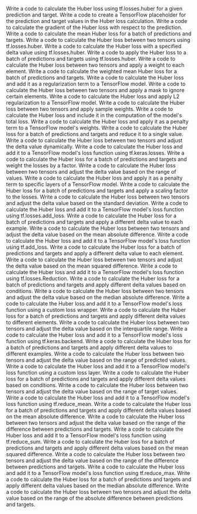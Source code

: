 Write a code to calculate the Huber loss using tf.losses.huber for a given prediction and target.
Write a code to create a TensorFlow placeholder for the prediction and target values in the Huber loss calculation.
Write a code to calculate the gradient of the Huber loss with respect to the prediction.
Write a code to calculate the mean Huber loss for a batch of predictions and targets.
Write a code to calculate the Huber loss between two tensors using tf.losses.huber.
Write a code to calculate the Huber loss with a specified delta value using tf.losses.huber.
Write a code to apply the Huber loss to a batch of predictions and targets using tf.losses.huber.
Write a code to calculate the Huber loss between two tensors and apply a weight to each element.
Write a code to calculate the weighted mean Huber loss for a batch of predictions and targets.
Write a code to calculate the Huber loss and add it as a regularization term to a TensorFlow model.
Write a code to calculate the Huber loss between two tensors and apply a mask to ignore certain elements.
Write a code to calculate the Huber loss and apply L2 regularization to a TensorFlow model.
Write a code to calculate the Huber loss between two tensors and apply sample weights.
Write a code to calculate the Huber loss and include it in the computation of the model's total loss.
Write a code to calculate the Huber loss and apply it as a penalty term to a TensorFlow model's weights.
Write a code to calculate the Huber loss for a batch of predictions and targets and reduce it to a single value.
Write a code to calculate the Huber loss between two tensors and adjust the delta value dynamically.
Write a code to calculate the Huber loss and add it to a TensorFlow model's loss function using tf.keras.losses.
Write a code to calculate the Huber loss for a batch of predictions and targets and weight the losses by a factor.
Write a code to calculate the Huber loss between two tensors and adjust the delta value based on the range of values.
Write a code to calculate the Huber loss and apply it as a penalty term to specific layers of a TensorFlow model.
Write a code to calculate the Huber loss for a batch of predictions and targets and apply a scaling factor to the losses.
Write a code to calculate the Huber loss between two tensors and adjust the delta value based on the standard deviation.
Write a code to calculate the Huber loss and add it to a TensorFlow model's loss function using tf.losses.add_loss.
Write a code to calculate the Huber loss for a batch of predictions and targets and apply a different delta value to each example.
Write a code to calculate the Huber loss between two tensors and adjust the delta value based on the mean absolute difference.
Write a code to calculate the Huber loss and add it to a TensorFlow model's loss function using tf.add_loss.
Write a code to calculate the Huber loss for a batch of predictions and targets and apply a different delta value to each element.
Write a code to calculate the Huber loss between two tensors and adjust the delta value based on the mean squared difference.
Write a code to calculate the Huber loss and add it to a TensorFlow model's loss function using tf.losses.Reduction.
Write a code to calculate the Huber loss for a batch of predictions and targets and apply different delta values based on conditions.
Write a code to calculate the Huber loss between two tensors and adjust the delta value based on the median absolute difference.
Write a code to calculate the Huber loss and add it to a TensorFlow model's loss function using a custom loss wrapper.
Write a code to calculate the Huber loss for a batch of predictions and targets and apply different delta values to different elements.
Write a code to calculate the Huber loss between two tensors and adjust the delta value based on the interquartile range.
Write a code to calculate the Huber loss and add it to a TensorFlow model's loss function using tf.keras.backend.
Write a code to calculate the Huber loss for a batch of predictions and targets and apply different delta values to different examples.
Write a code to calculate the Huber loss between two tensors and adjust the delta value based on the range of predicted values.
Write a code to calculate the Huber loss and add it to a TensorFlow model's loss function using a custom loss layer.
Write a code to calculate the Huber loss for a batch of predictions and targets and apply different delta values based on conditions.
Write a code to calculate the Huber loss between two tensors and adjust the delta value based on the range of target values.
Write a code to calculate the Huber loss and add it to a TensorFlow model's loss function using tf.reduce_mean.
Write a code to calculate the Huber loss for a batch of predictions and targets and apply different delta values based on the mean absolute difference.
Write a code to calculate the Huber loss between two tensors and adjust the delta value based on the range of the difference between predictions and targets.
Write a code to calculate the Huber loss and add it to a TensorFlow model's loss function using tf.reduce_sum.
Write a code to calculate the Huber loss for a batch of predictions and targets and apply different delta values based on the mean squared difference.
Write a code to calculate the Huber loss between two tensors and adjust the delta value based on the range of the difference between predictions and targets.
Write a code to calculate the Huber loss and add it to a TensorFlow model's loss function using tf.reduce_max.
Write a code to calculate the Huber loss for a batch of predictions and targets and apply different delta values based on the median absolute difference.
Write a code to calculate the Huber loss between two tensors and adjust the delta value based on the range of the absolute difference between predictions and targets.